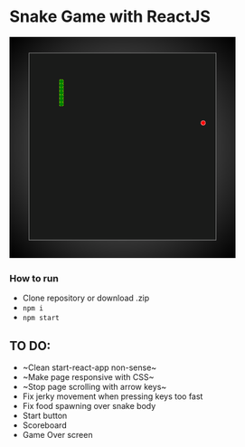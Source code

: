 # Snake Game with ReactJS
<img src="screenshot.png" alt="game screnshot" width="400"/>

### How to run
- Clone repository or download .zip
- `npm i`
- `npm start`

## TO DO:
- ~Clean start-react-app non-sense~
- ~Make page responsive with CSS~
- ~Stop page scrolling with arrow keys~
- Fix jerky movement when pressing keys too fast
- Fix food spawning over snake body
- Start button
- Scoreboard
- Game Over screen
